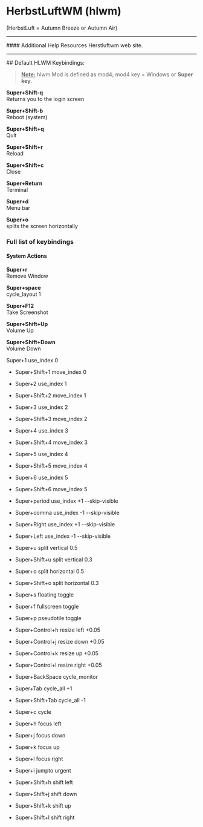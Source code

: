 # HerbstLuftWM (hlwm)
(HerbstLuft = Autumn Breeze or Autumn Air)
<hr/>
#### Additional Help Resources
Herstluftwm web site.

<hr/>
## Default HLWM Keybindings:

> <u><b>Note:</b></u> hlwm Mod is defined as mod4; mod4 key = Windows or **Super key**.

**Super+Shift-q**<br/> Returns you to the login screen

**Super+Shift-b**<br/> Reboot (system)

**Super+Shift+q**<br/> Quit

**Super+Shift+r**<br/> Reload

**Super+Shift+c**<br/> Close

**Super+Return** <br/> Terminal

**Super+d** <br/> Menu bar

**Super+o** <br/> splits the screen horizontally

### Full list of keybindings

#### System Actions
**Super+r** <br/> Remove Window

**Super+space**<br/>cycle_layout	1

**Super+F12**<br/>Take Screenshot

**Super+Shift+Up**<br/>Volume Up

**Super+Shift+Down**<br/> Volume Down

Super+1	use_index	0
* Super+Shift+1	move_index	0
* Super+2	use_index	1
* Super+Shift+2	move_index	1
* Super+3	use_index	2
* Super+Shift+3	move_index	2
* Super+4	use_index	3
* Super+Shift+4	move_index	3
* Super+5	use_index	4
* Super+Shift+5	move_index	4
* Super+6	use_index	5
* Super+Shift+6	move_index	5
* Super+period	use_index	+1	--skip-visible
* Super+comma	use_index	-1	--skip-visible
* Super+Right	use_index	+1	--skip-visible
* Super+Left	use_index	-1	--skip-visible

* Super+u	split	vertical	0.5
* Super+Shift+u	split	vertical	0.3
* Super+o	split	horizontal	0.5
* Super+Shift+o	split	horizontal	0.3
* Super+s	floating	toggle
* Super+f	fullscreen	toggle
* Super+p	pseudotile	toggle
* Super+Control+h	resize	left	+0.05
* Super+Control+j	resize	down	+0.05
* Super+Control+k	resize	up	+0.05
* Super+Control+l	resize	right	+0.05
* Super+BackSpace	cycle_monitor
* Super+Tab	cycle_all	+1
* Super+Shift+Tab	cycle_all	-1
* Super+c	cycle
* Super+h	focus	left
* Super+j	focus	down
* Super+k	focus	up
* Super+l	focus	right
* Super+i	jumpto	urgent
* Super+Shift+h	shift	left
* Super+Shift+j	shift	down
* Super+Shift+k	shift	up
* Super+Shift+l	shift	right
